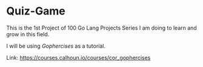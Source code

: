 # Quiz-Game
This is the 1st Project of 100 Go Lang Projects Series I am doing to learn and grow in this field.

I will be using _Gophercises_ as a tutorial.

Link: https://courses.calhoun.io/courses/cor_gophercises
